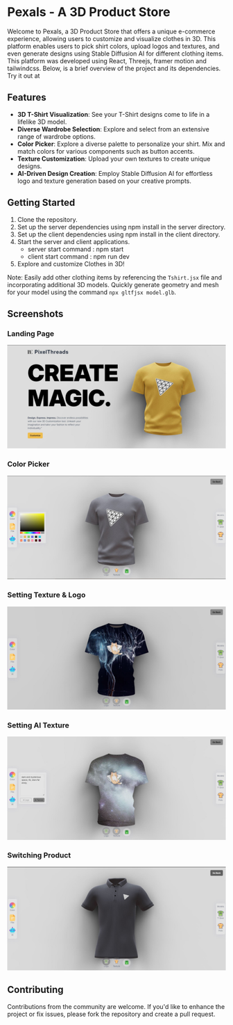 # Pexals - A 3D Product Store

Welcome to Pexals, a 3D Product Store that offers a unique e-commerce experience, allowing users to customize and visualize clothes in 3D.
This platform enables users to pick shirt colors, upload logos and textures, and even generate designs using Stable Diffusion AI for different clothing items.
This platform was developed using React, Threejs, framer motion and tailwindcss.
Below, is a brief overview of the project and its dependencies.<br />
Try it out at

## Features

- **3D T-Shirt Visualization**: See your T-Shirt designs come to life in a lifelike 3D model.
- **Diverse Wardrobe Selection**: Explore and select from an extensive range of wardrobe options.
- **Color Picker**: Explore a diverse palette to personalize your shirt. Mix and match colors for various components such as button accents.
- **Texture Customization**: Upload your own textures to create unique designs.
- **AI-Driven Design Creation**: Employ Stable Diffusion AI for effortless logo and texture generation based on your creative prompts.

## Getting Started

1. Clone the repository.
2. Set up the server dependencies using npm install in the server directory.
3. Set up the client dependencies using npm install in the client directory.
4. Start the server and client applications.
   - server start command : npm start
   - client start command : npm run dev
5. Explore and customize Clothes in 3D!

Note: Easily add other clothing items by referencing the `Tshirt.jsx` file and incorporating additional 3D models.
Quickly generate geometry and mesh for your model using the command `npx gltfjsx model.glb`.

## Screenshots

### Landing Page

![Landing Page](public\images\pex1.JPG)

### Color Picker

![Color Picker](public\images\pex2.JPG)

### Setting Texture & Logo

![Setting Texture](public\images\pex3.JPG)

### Setting AI Texture

![Setting AI Texture ](public\images\pex4.JPG)

### Switching Product

![Changing The Model](public\images\pex5.JPG)

## Contributing

Contributions from the community are welcome. If you'd like to enhance the project or fix issues, please fork the repository and create a pull request.
